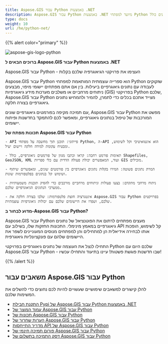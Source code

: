 ```yaml
---
title: Aspose.GIS עבור Python באמצעות .NET
description: Aspose.GIS עבור Python באמצעות .NET מיועד למפתחי Python כדי להקל על העבודה עם נתונים גיאוגרפיים המאוחסנים בפורמטים שונים כולל GDB, KML, Shapefile, ESRI, GEOJson, GeoTiff וכו'.
type: docs
weight: 10
url: /he/python-net/
---
```


{{% alert color="primary" %}}

![aspose-gis-logo-python](aspose-gis-for-python-via-net_1.png)

**ברוכים הבאים ל Aspose.GIS עבור Python באמצעות .NET**

Aspose.GIS עבור Python - העצימו את פרויקטי הגיאוגרפיה שלכם בקלות

Aspose.GIS עבור Python הוא ספרייה עוצמתית המותאמת למפתחי Python שזקוקים לעבודה עם נתונים גיאוגרפיים ביעילות. בין אם אתם מפתחים יישומי מיפוי, מבצעים ניתוחים מרחביים או משלבים מערכות מידע גיאוגרפיות (GIS) בפרויקטי Python שלכם, Aspose.GIS עבור Python מצייד אתכם בכלים כדי לתמרן, להמיר ולהמחיש נתונים גיאוגרפיים בצורה חלקה.

עם תמיכה מקיפה בפורמטים גיאוגרפיים שונים, Aspose.GIS עבור Python מפשט את המורכבות של טיפול בנתונים גיאוגרפיים, ומאפשר לכם להתמקד בחדשנות ופיתוח יישומים.

**תכונות מפתח של Aspose.GIS עבור Python**

    - API פייתוני: תוכנן תוך מחשבה על מפתחי Python, ה-API הוא אינטואיטיבי וקל לשימוש, ומבטיח עקומת למידה חלקה ויישום יעיל.

    - תאימות פורמט רחבה: קראו וכתבו מגוון של פורמטים גיאוגרפיים, כולל Shapefiles, GeoJSON, KML ועוד, המאפשרים יכולת פעולה הדדית עם כלי ספריות GIS מובילים.

    - המרת נתונים פשוטה: המירו בקלות נתונים גיאוגרפיים בין פורמטים שונים, ומאפשרים שיתוף ושימוש קל בנתונים בפלטפורמות שונות.

    - ניתוח מרחבי מתקדם: בצעו פעולות וניתוחים מרחביים מורכבים כדי להסיק תובנות משמעותיות ממערכי הנתונים הגיאוגרפיים שלכם.

    - אינטגרציה חוצת פלטפורמות: שלבו בצורה חלקה את Aspose.GIS עבור Python בפרויקטים שלכם, ושפרו את היישומים שלכם עם יכולות גיאוגרפיות עוצמתיות.

**מדוע לבחור ב-Aspose.GIS עבור Python?**

Aspose.GIS עבור Python מעצים מפתחים לרתום את הפוטנציאל של נתונים גיאוגרפיים במאמץ מינימלי. התכונות החזקות שלו, בשילוב עם API קל לשימוש, הופכות אותו לבחירה אידיאלית הן למתחילים והן למפתחים מנוסים המעוניינים לשפר את היישומים שלהם עם פונקציונליות גיאוגרפית.

התחילו לנצל את העוצמה של נתונים גיאוגרפיים בפרויקטי Python שלכם היום עם Aspose.GIS עבור Python - שבו חדשנות פוגשת פשטות! עיינו בתיעוד והתחילו עכשיו!

{{% /alert %}}

## **משאבים עבור Aspose.GIS עבור Python**

להלן קישורים למשאבים שימושיים שעשויים להיות לכם נחוצים כדי להשלים את המשימות שלכם.

- [התקנת חבילת Pypi של Aspose.GIS עבור Python באמצעות .NET](https://pypi.org/project/aspose-gis/)
- [עמוד המוצר של Aspose.GIS עבור Python](https://products.aspose.com/gis/python-net/)
- [תכונות של Aspose.GIS עבור Python](/gis/python-net/features/)
- [הערות שחרור של Aspose.GIS עבור Python](https://releases.aspose.com/gis/python-net/release-notes/)
- [מדריך התייחסות API של Aspose.GIS עבור Python](https://reference.aspose.com/gis/python-net)
- [פורום תמיכה חינמי של Aspose.GIS עבור Python](https://forum.aspose.com/c/gis/33)
- [דסק התמיכה בתשלום של Aspose.GIS עבור Python](https://helpdesk.aspose.com/)
